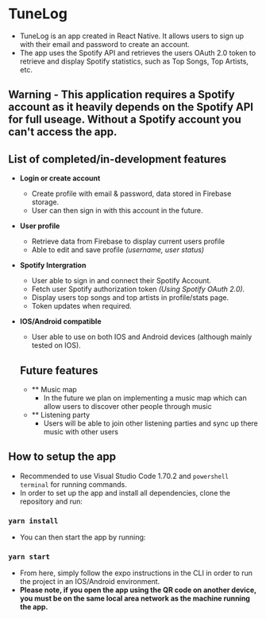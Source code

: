 # TuneLog 

- TuneLog is an app created in React Native. It allows users to sign up with their email and password to create an account.
- The app uses the Spotify API and retrieves the users OAuth 2.0 token to retrieve and display Spotify statistics, such as Top Songs, Top Artists, etc.

## Warning - This application requires a Spotify account as it heavily depends on the Spotify API for full useage. Without a Spotify account you can't access the app.


## List of completed/in-development features
- **Login or create account**
  - Create profile with email & password, data stored in Firebase storage.
  - User can then sign in with this account in the future.
- **User profile**
  - Retrieve data from Firebase to display current users profile
  - Able to edit and save profile *(username, user status)*
- **Spotify Intergration**
  - User able to sign in and connect their Spotify Account.
  - Fetch user Spotify authorization token *(Using Spotify OAuth 2.0).*
  - Display users top songs and top artists in profile/stats page.
  - Token updates when required.
- **IOS/Android compatible**
  - User able to use on both IOS and Android devices (although mainly tested on IOS).
  
  ## Future features
  - ** Music map
    - In the future we plan on implementing a music map which can allow users to discover other people through music
  - ** Listening party
    - Users will be able to join other listening parties and sync up there music with other users

## How to setup the app
- Recommended to use Visual Studio Code 1.70.2 and `powershell terminal` for running commands.
- In order to set up the app and install all dependencies, clone the repository and run:
### ``yarn install``

- You can then start the app by running:
### `yarn start`

- From here, simply follow the expo instructions in the CLI in order to run the project in an IOS/Android environment.
- **Please note, if you open the app using the QR code on another device, you must be on the same local area network as the machine running the app.**

